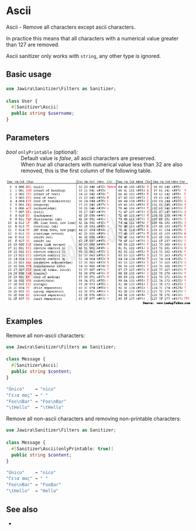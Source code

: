 # Ascii

Ascii - Remove all characters except ascii characters.

In practice this means that all characters with a numerical value greater than 127 are removed.

Ascii sanitizer only works with `string`, any other type is ignored.

## Basic usage

```php
use Jawira\Sanitizer\Filters as Sanitizer;

class User {
  #[Sanitizer\Ascii]
  public string $username;
}
```

## Parameters

<dl>
<dt><em>bool</em> <code>onlyPrintable</code> (optional):</dt>
<dd>
Default value is <em>false</em>, all ascii characters are preserved.<br>
When <em>true</em> all characters with numerical value less than 32 are
also removed, this is the first column of the following table.
</dd>
</dl>

![Ascii table](asciifull.gif)

## Examples

Remove all non-ascii characters:

```php
use Jawira\Sanitizer\Filters as Sanitizer;

class Message {
  #[Sanitizer\Ascii]
  public string $content;
}
```

```php
"Único"    → "nico"
"Γεια σας" → " "
"Foo\nBar" → "Foo\nBar"
"\tHello"  → "\tHello"
```

Remove all non-ascii characters and removing non-printable characters:

```php
use Jawira\Sanitizer\Filters as Sanitizer;

class Message {
  #[Sanitizer\Ascii(onlyPrintable: true)]
  public string $content;
}
```

```php
"Único"    → "nico"
"Γεια σας" → " "
"Foo\nBar" → "FooBar"
"\tHello"  → "Hello"
```
## See also

-
